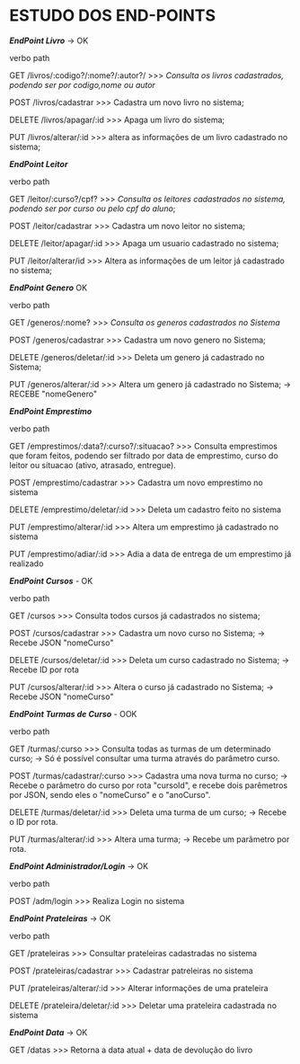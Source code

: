 # ESTUDO DOS END-POINTS

***EndPoint Livro*** -> OK

verbo           path               

GET             /livros/:codigo?/:nome?/:autor?/   >>> _Consulta os livros cadastrados, podendo ser por codigo,nome ou autor_

POST            /livros/cadastrar       >>> Cadastra um novo livro no sistema;

DELETE          /livros/apagar/:id      >>> Apaga um livro do sistema;

PUT             /livros/alterar/:id     >>> altera as informações de um livro cadastrado no sistema;


***EndPoint Leitor***

verbo           path

GET             /leitor/:curso?/cpf?    >>> _Consulta os leitores cadastrados no sistema, podendo ser por curso ou pelo cpf do aluno_;

POST            /leitor/cadastrar       >>> Cadastra um novo leitor no sistema;

DELETE          /leitor/apagar/:id      >>> Apaga um usuario cadastrado no sistema;

PUT             /leitor/alterar/id      >>> Altera as informações de um leitor já cadastrado no sistema;



***EndPoint Genero*** OK

verbo           path

GET             /generos/:nome?                 >>> _Consulta os generos cadastrados no Sistema_

POST            /generos/cadastrar              >>> Cadastra um novo genero no Sistema;

DELETE          /generos/deletar/:id            >>> Deleta um genero já cadastrado no Sistema;

PUT             /generos/alterar/:id            >>> Altera um genero já cadastrado no Sistema; -> RECEBE "nomeGenero"


***EndPoint Emprestimo***

verbo           path

GET             /emprestimos/:data?/:curso?/:situacao?   >>> Consulta emprestimos que foram feitos, podendo ser filtrado por data de emprestimo, curso do leitor ou situacao (ativo, atrasado, entregue).

POST            /emprestimo/cadastrar                   >>> Cadastra um novo emprestimo no sistema

DELETE          /emprestimo/deletar/:id                  >>> Deleta um cadastro feito no sistema

PUT             /emprestimo/alterar/:id                 >>> Altera um emprestimo já cadastrado no sistema

PUT             /emprestimo/adiar/:id                   >>> Adia a data de entrega de um emprestimo já realizado

***EndPoint Cursos*** - OK

verbo           path

GET             /cursos                     >>> Consulta todos cursos já cadastrados no sistema;

POST            /cursos/cadastrar           >>> Cadastra um novo curso no Sistema; -> Recebe JSON "nomeCurso"

DELETE          /cursos/deletar/:id         >>> Deleta um curso cadastrado no Sistema; -> Recebe ID por rota
 
PUT             /cursos/alterar/:id         >>> Altera o curso já cadastrado no Sistema; -> Recebe JSON "nomeCurso"

***EndPoint Turmas de Curso*** - OOK    

verbo           path

GET             /turmas/:curso              >>> Consulta todas as turmas de um determinado curso; -> Só é possível consultar uma turma através do parâmetro curso.

POST            /turmas/cadastrar/:curso    >>> Cadastra uma nova turma no curso; -> Recebe o parâmetro do curso por rota "cursoId", e recebe dois parêmetros por JSON, sendo eles o "nomeCurso" e o "anoCurso".

DELETE          /turmas/deletar/:id  >>> Deleta uma turma de um curso; -> Recebe o ID por rota.

PUT             /turmas/alterar/:id  >>> Altera uma turma; -> Recebe um parâmetro por rota.


***EndPoint   Administrador/Login*** -> OK

verbo           path

POST            /adm/login              >>> Realiza Login no sistema


***EndPoint Prateleiras*** -> OK

verbo           path

GET             /prateleiras                    >>> Consultar prateleiras cadastradas no sistema

POST            /prateleiras/cadastrar            >>> Cadastrar patreleiras no sistema

PUT             /prateleiras/alterar/:id          >>> Alterar informações de uma prateleira

DELETE          /prateleira/deletar/:id           >>> Deletar uma prateleira cadastrada no sistema


***EndPoint Data*** -> OK

GET             /datas                      >>> Retorna a data atual + data de devolução do livro


